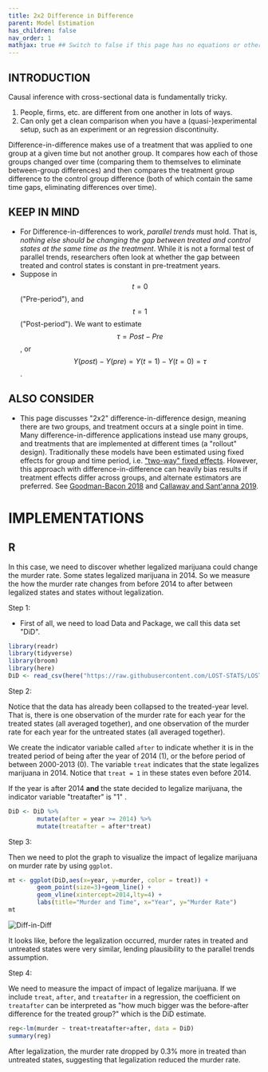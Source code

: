 ```yaml
---
title: 2x2 Difference in Difference 
parent: Model Estimation
has_children: false
nav_order: 1
mathjax: true ## Switch to false if this page has no equations or other math rendering.
---
```



## INTRODUCTION

Causal inference with cross-sectional data is fundamentally tricky.

1. People, firms, etc. are different from one another in lots of ways.
2. Can only get a clean comparison when you have a (quasi-)experimental setup, such as an experiment or an regression discontinuity.

Difference-in-difference makes use of a treatment that was applied to one group at a given time but not another group. It compares how each of those groups changed over time (comparing them to themselves to eliminate between-group differences) and then compares the treatment group difference to the control group difference (both of which contain the same time gaps, eliminating differences over time).

## KEEP IN MIND

- For Difference-in-differences to work, *parallel trends* must hold. That is, *nothing else should be changing the gap between treated and control states at the same time as the treatment*. While it is not a formal test of parallel trends, researchers often look at whether the gap between treated and control states is constant in pre-treatment years.
- Suppose in $$t = 0$$ ("Pre-period"),  and $$t = 1$$ ("Post-period"). We want to estimate $$\tau = Post - Pre$$, or $$Y(post)-Y(pre)= Y(t=1)-Y(t=0)=\tau$$.

## ALSO CONSIDER 

- This page discusses "2x2" difference-in-difference design, meaning there are two groups, and treatment occurs at a single point in time. Many difference-in-difference applications instead use many groups, and treatments that are implemented at different times (a "rollout" design). Traditionally these models have been estimated using fixed effects for group and time period, i.e. ["two-way" fixed effects](https://lost-stats.github.io/Model_Estimation/fixed_effects_in_linear_regression.html). However, this approach with difference-in-difference can heavily bias results if treatment effects differ across groups, and alternate estimators are preferred. See [Goodman-Bacon 2018](https://www.nber.org/papers/w25018) and [Callaway and Sant'anna 2019](https://papers.ssrn.com/sol3/Papers.cfm?abstract_id=3148250).


# IMPLEMENTATIONS

## R

In this case, we need to discover whether legalized marijuana could change the murder rate. Some states legalized marijuana in 2014. So we measure the how the murder rate changes from before 2014 to after between legalized states and states without legalization. 

Step 1:
* First of all, we need to load Data and Package, we call this data set "DiD".
```r
library(readr)
library(tidyverse)
library(broom)
library(here)
DiD <- read_csv(here("https://raw.githubusercontent.com/LOST-STATS/LOST-STATS.github.io/master/Model_Estimation/Data/Two_by_Two_Difference_in_Difference/did_crime.csv"))
```

Step 2:

Notice that the data has already been collapsed to the treated-year level. That is, there is one observation of the murder rate for each year for the treated states (all averaged together), and one observation of the murder rate for each year for the untreated states (all averaged together).

We create the indicator variable called `after` to indicate whether it is in the treated period of being after the year of 2014 (1), or the before period of between 2000-2013 (0). The variable `treat` indicates that the state legalizes marijuana in 2014. Notice that `treat = 1` in these states even before 2014.

If the year is after 2014 **and** the state decided to legalize marijuana, the indicator variable "treatafter" is "1" .

```r
DiD <- DiD %>% 
		mutate(after = year >= 2014) %>%
        mutate(treatafter = after*treat)
```

Step 3:

Then we need to plot the graph to visualize the impact of legalize marijuana on murder rate by using `ggplot`.

```r
mt <- ggplot(DiD,aes(x=year, y=murder, color = treat)) +
        geom_point(size=3)+geom_line() + 
        geom_vline(xintercept=2014,lty=4) + 
        labs(title="Murder and Time", x="Year", y="Murder Rate")
mt
```
![Diff-in-Diff](https://github.com/zuzhangjin/lost-stats.github.io/blob/source/Model_Estimation/Images/dif%20in%20dif.jpg)

It looks like, before the legalization occurred, murder rates in treated and untreated states were very similar, lending plausibility to the parallel trends assumption.

Step 4:

We need to measure the impact of impact of legalize marijuana. If we include `treat`, `after`, and `treatafter` in a regression, the coefficient on `treatafter` can be interpreted as "how much bigger was the before-after difference for the treated group?" which is the DiD estimate. 

```r
reg<-lm(murder ~ treat+treatafter+after, data = DiD)
summary(reg)
```

After legalization, the murder rate dropped by 0.3% more in treated than untreated states, suggesting that legalization reduced the murder rate.
